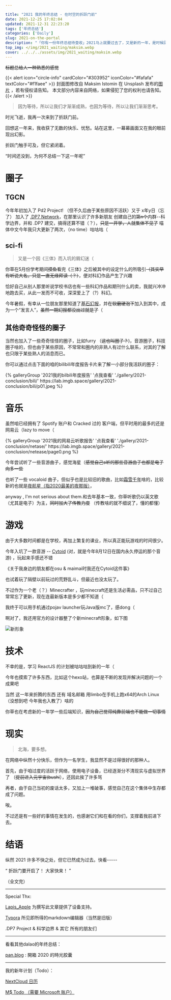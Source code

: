 ```yaml
---

title: "2021 我的年终总结 - 在时空的折跃门前"
date: 2021-12-25 17:02:04
updated: 2021-12-31 22:23:20
tags: ['年终总结']
categories: ['Daily']
slug: 2021-on-the-portal
description: "「你有一份年终总结待查收」2021马上就要过去了，又是新的一年，是时候回顾一下了。"
top_img: </img/2021_waiting/maksim.webp
cover: ../../../assets/img/2021_waiting/maksim.webp
---
```


~~标题总给人一种熟悉的感觉~~

{{< alert icon="circle-info" cardColor="#303952" iconColor="#fafafa" textColor="#f1faee" >}}
封面图修改自 Maksim Istomin 在 Unsplash 发布的[图片](https://unsplash.com/photos/jbzSAXYewtk) ，若有侵权请告知。
本文部分内容来自网络，如果侵犯了您的权利也请告知。
{{< /alert >}}

> 因为等待，所以让我们才渐渐成熟，也因为等待，所以让我们渐渐思考。

<meting-js
 auto="https://music.163.com/#/playlist?id=7212934631">
</meting-js>

时光飞逝，我再一次来到了折跃门前。

回想这一年来，我收获了无数的快乐、忧愁。站在这里，一幕幕画面又在我的眼前现出幻影。

折跃门触手可及，但它紧闭着。

“时间还没到，为何不总结一下这一年呢”

# 圈子

## TGCN

今年年初加入了 Pd2 Project! （但不久后由于某些原因不活跃）又于 x年y日（忘了） 加入了 [.DP7 Network](http://dp7.link/)，在那里认识了许多新朋友
创建自己的~~第n个~~内群--科学边界，并和 .DP7 建交，搞得还算不错（？），~~只是一开学，人就集体不见了~~
喵体中文今年我只大更新了两次，（no time）咕咕咕（

## sci-fi
>
> 又是一个因《三体》而入坑的屑幻迷（

你草在5月份学考期间~~摸鱼~~看完《三体》之后被其中的设定什么的所吸引~~（其实早有听说大名，只是一直无缘拜读（？）~~，便对科幻作品产生了兴趣

恰好自己从别人那里听说学校书店也有一些科幻作品和期刊什么的卖，我就兴冲冲地跑去买，从此一发而不可收，深深爱上了（?）科幻。

今年暑假，有幸从一位朋友那里知道了[基石幻报](http:/l/sci-fic.xyz)，并~~在软磨硬泡下~~加入到其中，成为一个“发言人”，~~虽然一期幻报都没出过就是了~~（

## 其他奇奇怪怪的圈子

当然也加入了一些奇奇怪怪的圈子，比如furry （~~这也叫圈子？~~)，音游圈子，科技圈子啥的，但也由于某些原因，不常常和圈内的非熟人有过什么联系，对其的了解也只限于某些熟人的消息而已。

你可以通过点击下面的咱的bilibili年度报告卡片来了解一小部分我活跃的圈子：

<div class="gallery-group-main">
{% galleryGroup '2021我的bilbili年度报告' '点我查看' './gallery/2021-conclusion/bili/' https://lab.imgb.space/gallery/2021-conclusion/bili/p01.jpeg %}
</div>

# 音乐

虽然咱已经拥有了 Spotify 账户和 Cracked 过的 客户端，但平时用的最多的还是网易云（lazy to move（
<div class="gallery-group-main">
{% galleryGroup '2021我的网易云听歌报告' '点我查看' './gallery/2021-conclusion/netase/' https://lab.imgb.space/gallery/2021-conclusion/netease/page0.png %}
</div>

今年尝试听了一些音游曲子，感觉海星（~~感觉自己s听的那些音游曲子也都是电子向多一些~~

也听了一些 vocaloid 曲子，但似乎也是比较旧的歌曲，比如[霜雪千年](https://www.bilibili.com/video/BV1es41127Fd)啥的，比较新的也就是[夜航星（指2020最美的夜那版）](https://www.bilibili.com/bangumi/play/ep376266)，

anyway , I'm not serious about them.和去年基本一致，你草听歌仍以英文歌（尤其是电子）为主，~~同时加大了传教力度~~ （传教啥的就不细说了，懂的都懂）

# 游戏

由于大多数时间都是在学校，再加上繁复的课业，所以真正能玩游戏的时间很少。

今年入坑了一款音游  -- [Cytoid](https://cytoid.io) (对，就是今年8月12日在国内永久停运的那个音游) ，玩起来手感还不错

《关于我身边的朋友都在osu & maimai时我还在Cytoid这件事》

也试着玩了隔壁以前玩过的荒野乱斗，但最近也没太玩了。

不过作为一个老（？）Minecrafter ，玩minecraft还是生活必需品，只不过自己常常忘了更新，现在连最新版本是多少都不知道（

我终于可以用手机通过pojav launcher玩Java版mc了，感dong（

啊对了，我还用官方的设计器整了个新minecraft形象，如下图

![新形象](https://cloud.imgb.space/api/v3/file/source/60/Screenshot_new_character_com.mojang.minecraftpe.jpg?sign=vgWevM094nOpMRAe52pq1TjVSSTZMv20QbDCjbkywZM%3D%3A0)

# 技术

不幸的是，学习 ReactJS 的计划被咕咕咕到新的一年（

今年也摸索了许多东西，比如这个hexo站，也算是不断的发现并解决问题的一个成果吧

当然 这一年来折腾的东西 还有 域名邮箱 用limbo在手机上跑x64的Arch Linux （没想到吧 今年我也入教了）啥的

你草也在考虑新的一年学一些后端知识，~~因为自己觉得纯靠前端也不能做一切事情~~

# 现实
>
> 北海，要多想。

  在网络中纵然十分快乐，但作为一名学生，我显然不是过得很好的那种人。

首先，由于咱过度的活跃于网络，使用电子设备，已经逐渐分不清现实与虚拟世界了 （~~提前进入元宇宙(bushi~~），还因此挨了许多骂

再者，由于自己当初的废话太多，又加上一堆破事，感觉自己在这个集体中生存都成了问题。

唉。

不过还是有一些好的事情在发生的，也感谢它们和在看的你们，支撑着我前进下去。

# 结语

<meting-js
name="Hello World"
artist="Albert Vishi"
 url="https://obj.imgb.space/api/raw/?path=/music/walker/hello-world/Hello%20World%20feat.%20Torine.mp3"
cover="https://obj.imgb.space/api/raw/?path=/music/walker/hello-world/hw-aw-0KiLGpXzJxA.jpg">
<pre hidden>
  [00:00.00]Let the Music Play,gugugu
 </pre>
 </meting-js>

纵然 2021 许多不快之处，但它已然成为过去。快看-----

“ 折跃门要开启了！ 大家快来！ ”

（全文完）

----

Special Thx:

[Lapis_Apple](https://laple.me) 为撰写此文章提供了设备支持。

[Typora](https://typora.io/)  所见即所得的markdown编辑器（当然是旧版）

.DP7  Project & 科学边界 & 其它 所有的朋友们

----

看看其他dalao的年终总结：

[pan.blog](https://blog.pan93.com/2020-memories/) : 開箱 2020 的時光胶囊
 

----
我的新年计划（Todo）：

[NextCloud 日历](http://nxtc.imgb.space/index.php/apps/calendar/p/RjdZm5dPpNr4qGrF)

[M$ Todo （需要 Microsoft 账户）](https://to-do.microsoft.com/tasks/sharing?InvitationToken=42i1i3srksbwazBOo7FLQQoEI59weWbY-LfKmGmwIhxvh_GQ4c0vlW3gATsehfmug)
